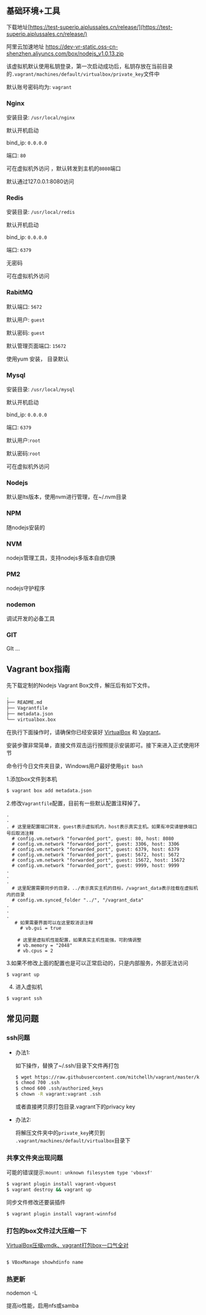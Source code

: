 <!-- # Nodejs全栈开发环境使用引导 -->

## 基础环境+工具

下载地址[https://test-superip.aiplussales.cn/release/](https://test-superip.aiplussales.cn/release/)

阿里云加速地址 https://dev-vr-static.oss-cn-shenzhen.aliyuncs.com/box/nodejs_v1.0.13.zip

该虚拟机默认使用私钥登录，第一次启动成功后，私钥存放在当前目录的`.vagrant/machines/default/virtualbox/private_key`文件中

默认账号密码均为: `vagrant`

### Nginx

安装目录: `/usr/local/nginx`

默认开机启动

bind_ip: `0.0.0.0`

端口: `80`

可在虚拟机外访问 ，默认转发到主机的`8080`端口

默认通过127.0.0.1:8080访问

### Redis

安装目录: `/usr/local/redis`

默认开机启动

bind_ip: `0.0.0.0`

端口: `6379`

无密码

可在虚拟机外访问

### RabitMQ

默认端口: `5672`

默认用户: `guest`

默认密码: `guest`

默认管理页面端口: `15672`

使用yum 安装， 目录默认

### Mysql

安装目录: `/usr/local/mysql`

默认开机启动

bind_ip: `0.0.0.0`

端口: `6379`

默认用户:`root`

默认密码:`root`

可在虚拟机外访问

### Nodejs

默认是lts版本，使用nvm进行管理，在~/.nvm目录

### NPM

随nodejs安装的

### NVM

nodejs管理工具，支持nodejs多版本自由切换

### PM2

nodejs守护程序

### nodemon

调试开发的必备工具

### GIT

GIt ...



## Vagrant box指南

先下载定制的Nodejs Vagrant Box文件，解压后有如下文件。

```bash
.
├── README.md
├── Vagrantfile
├── metadata.json
└── virtualbox.box
```

 

在执行下面操作时，请确保你已经安装好 [VirtualBox](https://www.virtualbox.org/wiki/Downloads) 和 [Vagrant](https://www.vagrantup.com/)。

安装步骤非常简单，直接文件双击运行按照提示安装即可。接下来进入正式使用环节



命令行今日文件夹目录，Windows用户最好使用`git bash`



1.添加box文件到本机

```bash
$ vagrant box add metadata.json
```



2.修改`Vagrantfile`配置，目前有一些默认配置注释掉了。

```shell
.
.
. # 这里是配置端口转发，guest表示虚拟机内，host表示真实主机。如果有冲突请替换端口号后取消注释
  # config.vm.network "forwarded_port", guest: 80, host: 8080
  # config.vm.network "forwarded_port", guest: 3306, host: 3306
  # config.vm.network "forwarded_port", guest: 6379, host: 6379
  # config.vm.network "forwarded_port", guest: 5672, host: 5672
  # config.vm.network "forwarded_port", guest: 15672, host: 15672
  # config.vm.network "forwarded_port", guest: 9999, host: 9999
.
.
.
  # 这里配置需要同步的目录，../表示真实主机的目标，/vagrant_data表示挂载在虚拟机内的目录
  # config.vm.synced_folder "../", "/vagrant_data"
.
.
.
   # 如果需要界面可以在这里取消该注释
	 # vb.gui = true

    # 这里是虚拟机性能配置，如果真实主机性能强，可酌情调整
    # vb.memory = "2048"
    # vb.cpus = 2
```



3.如果不修改上面的配置也是可以正常启动的，只是内部服务，外部无法访问

```
$ vagrant up
```



4. 进入虚拟机

```
$ vagrant ssh
```

## 常见问题

### ssh问题

- 办法1:

  如下操作，替换了~/.ssh/目录下文件再打包

  ```bash
  $ wget https://raw.githubusercontent.com/mitchellh/vagrant/master/keys/vagrant.pub -O .ssh/authorized_keys
  $ chmod 700 .ssh
  $ chmod 600 .ssh/authorized_keys
  $ chown -R vagrant:vagrant .ssh
  ```

  或者直接拷贝原打包目录.vagrant下的privacy key

- 办法2:

  将解压文件夹中的`private_key`拷贝到 `.vagrant/machines/default/virtualbox`目录下

  

### 共享文件夹出现问题
可能的错误提示:`mount: unknown filesystem type 'vboxsf'`

```bash
$ vagrant plugin install vagrant-vbguest
$ vagrant destroy && vagrant up
```

同步文件修改还要装插件

```bash
$ vagrant plugin install vagrant-winnfsd
```



### 打包的box文件过大压缩一下

[VirtualBox压缩vmdk、vagrant打包box一口气全对](https://www.zh30.com/virtualbox-vmdk-vagrant-box.html)

```bash

$ VBoxManage showhdinfo name

```

### 热更新

nodemon -L 

提高io性能，启用nfs或samba